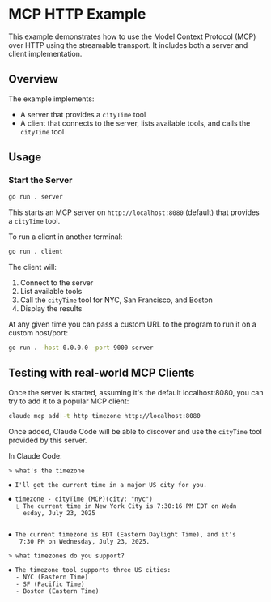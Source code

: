 # MCP HTTP Example

This example demonstrates how to use the Model Context Protocol (MCP) over HTTP using the streamable transport. It includes both a server and client implementation.

## Overview

The example implements:
- A server that provides a `cityTime` tool
- A client that connects to the server, lists available tools, and calls the `cityTime` tool

## Usage

### Start the Server

```bash
go run . server
```
This starts an MCP server on `http://localhost:8080` (default) that provides a `cityTime` tool.

To run a client in another terminal:

```bash
go run . client
```

The client will:
1. Connect to the server
2. List available tools
3. Call the `cityTime` tool for NYC, San Francisco, and Boston
4. Display the results

At any given time you can pass a custom URL to the program to run it on a custom host/port:


```bash
go run . -host 0.0.0.0 -port 9000 server
```

## Testing with real-world MCP Clients

Once the server is started, assuming it's the default localhost:8080, you can try to add it to a popular MCP client:

```bash
claude mcp add -t http timezone http://localhost:8080
```

Once added, Claude Code will be able to discover and use the `cityTime` tool provided by this server.

In Claude Code:

```
> what's the timezone

⏺ I'll get the current time in a major US city for you.

⏺ timezone - cityTime (MCP)(city: "nyc")
  ⎿ The current time in New York City is 7:30:16 PM EDT on Wedn
    esday, July 23, 2025


⏺ The current timezone is EDT (Eastern Daylight Time), and it's
   7:30 PM on Wednesday, July 23, 2025.

> what timezones do you support?

⏺ The timezone tool supports three US cities:
  - NYC (Eastern Time)
  - SF (Pacific Time)
  - Boston (Eastern Time)
```
